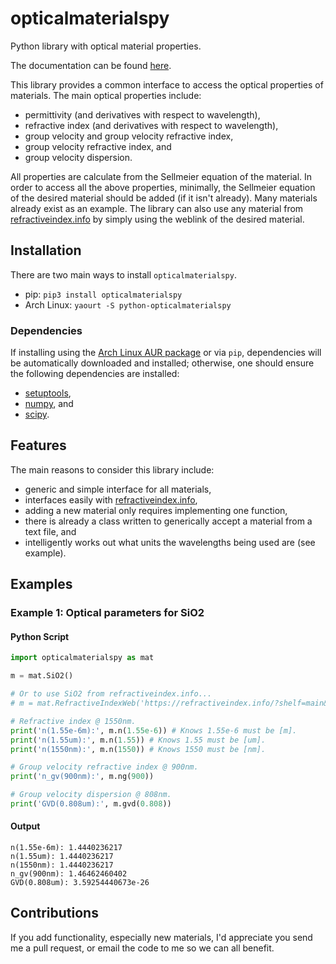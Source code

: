 # opticalmaterialspy
Python library with optical material properties.

The documentation can be found [here](http://opticalmaterialspy.readthedocs.io/).

This library provides a common interface to access the optical properties of materials.  The main optical properties include:

* permittivity (and derivatives with respect to wavelength),
* refractive index (and derivatives with respect to wavelength),
* group velocity and group velocity refractive index,
* group velocity refractive index, and
* group velocity dispersion.

All properties are calculate from the Sellmeier equation of the material.  In order to access all the above properties, minimally, the Sellmeier equation of the desired material should be added (if it isn't already).  Many materials already exist as an example.  The library can also use any material from [refractiveindex.info](https://refractiveindex.info/) by simply using the weblink of the desired material.

## Installation
There are two main ways to install `opticalmaterialspy`.

* pip: `pip3 install opticalmaterialspy`
* Arch Linux: `yaourt -S python-opticalmaterialspy`

### Dependencies
If installing using the [Arch Linux AUR package](https://aur.archlinux.org/packages/python-opticalmaterialspy/) or via `pip`, dependencies will be automatically downloaded and installed; otherwise, one should ensure the following dependencies are installed:

* [setuptools](https://pypi.python.org/pypi/setuptools),
* [numpy](http://www.numpy.org/), and
* [scipy](https://www.scipy.org/).

## Features
The main reasons to consider this library include:

* generic and simple interface for all materials,
* interfaces easily with [refractiveindex.info](https://refractiveindex.info/),
* adding a new material only requires implementing one function,
* there is already a class written to generically accept a material from a text file, and
* intelligently works out what units the wavelengths being used are (see example).

## Examples
### Example 1: Optical parameters for SiO2
#### Python Script
```python
import opticalmaterialspy as mat

m = mat.SiO2()

# Or to use SiO2 from refractiveindex.info...
# m = mat.RefractiveIndexWeb('https://refractiveindex.info/?shelf=main&book=SiO2&page=Malitson')

# Refractive index @ 1550nm.
print('n(1.55e-6m):', m.n(1.55e-6)) # Knows 1.55e-6 must be [m].
print('n(1.55um):', m.n(1.55)) # Knows 1.55 must be [um].
print('n(1550nm):', m.n(1550)) # Knows 1550 must be [nm].

# Group velocity refractive index @ 900nm.
print('n_gv(900nm):', m.ng(900))

# Group velocity dispersion @ 808nm.
print('GVD(0.808um):', m.gvd(0.808))
```

#### Output
```
n(1.55e-6m): 1.4440236217
n(1.55um): 1.4440236217
n(1550nm): 1.4440236217
n_gv(900nm): 1.46462460402
GVD(0.808um): 3.59254440673e-26
```

## Contributions
If you add functionality, especially new materials, I'd appreciate you send me a pull request, or email the code to me so we can all benefit.
